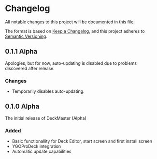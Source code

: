 # Changelog

All notable changes to this project will be documented in this file.

The format is based on [Keep a Changelog](https://keepachangelog.com/en/1.0.0/),
and this project adheres to [Semantic Versioning](https://semver.org/spec/v2.0.0.html).

## 0.1.1 Alpha

Apologies, but for now, auto-updating is disabled due to problems discovered after release. 

### Changes

- Temporarily disables auto-updating.


## 0.1.0 Alpha

The initial release of DeckMaster (Alpha)

### Added

- Basic functionallity for Deck Editor, start screen and first install screen
- YGOProDeck integration
- Automatic update capabilities
